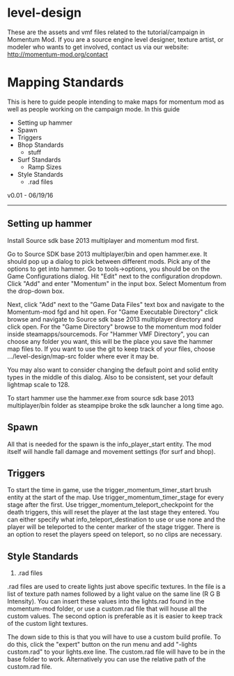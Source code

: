 # level-design
These are the assets and vmf files related to the tutorial/campaign in Momentum Mod. If you are a source engine level designer, texture artist, or modeler who wants to get involved, contact us via our website: http://momentum-mod.org/contact

Mapping Standards
=================
This is here to guide people intending to make maps for momentum mod as well as people working on the campaign mode. 
In this guide

 * Setting up hammer
 * Spawn
 * Triggers
 * Bhop Standards
 	* stuff
 * Surf Standards
 	* Ramp Sizes
 * Style Standards
 	* .rad files

v0.01 - 06/19/16

---

Setting up hammer
-----------------
Install Source sdk base 2013 multiplayer and momentum mod first.

Go to Source SDK base 2013 multiplayer/bin and open hammer.exe. It should pop up a dialog to pick between different mods. Pick any of the options to get into hammer. Go to tools->options, you should be on the Game Configurations dialog. Hit "Edit" next to the configuration dropdown. Click "Add" and enter "Momentum" in the input box. Select Momentum from the drop-down box.  

Next, click "Add" next to the "Game Data Files" text box and navigate to the Momentum-mod fgd and hit open. For "Game Executable Directory" click browse and navigate to Source sdk base 2013 multiplayer directory and click open. For the "Game Directory" browse to the momentum mod folder inside steamapps/sourcemods. For "Hammer VMF Directory", you can choose any folder you want, this will be the place you save the hammer map files to. If you want to use the git to keep track of your files, choose .../level-design/map-src folder where ever it may be. 

You may also want to consider changing the default point and solid entity types in the middle of this dialog. Also to be consistent, set your default lightmap scale to 128.

To start hammer use the hammer.exe from source sdk base 2013 multiplayer/bin folder as steampipe broke the sdk launcher a long time ago.


Spawn
-----

All that is needed for the spawn is the info_player_start entity. The mod itself will handle fall damage and movement settings (for surf and bhop).

Triggers
--------

To start the time in game, use the trigger_momentum_timer_start brush entity at the start of the map. Use trigger_momentum_timer_stage for every stage after the first. Use trigger_momentum_teleport_checkpoint for the death triggers, this will reset the player at the last stage they entered. You can either specify what info_teleport_destination to use or use none and the player will be teleported to the center marker of the stage trigger. There is an option to reset the players speed on teleport, so no clips are necessary.

Style Standards
---------------

1. .rad files

.rad files are used to create lights just above specific textures. In the file is a list of texture path names followed by a light value on the same line (R G B Intensity). You can insert these values into the lights.rad found in the momentum-mod folder, or use a custom.rad file that will house all the custom values. The second option is preferable as it is easier to keep track of the custom light textures.

The down side to this is that you will have to use a custom build profile. To do this, click the "expert" button on the run menu and add "-lights custom.rad" to your lights.exe line. The custom.rad file will have to be in the base folder to work. Alternatively you can use the relative path of the custom.rad file.